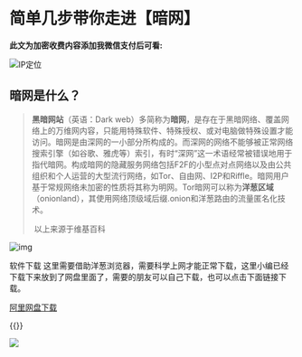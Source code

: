 # 简单几步带你走进【暗网】

**此文为加密收费内容添加我微信支付后可看:**
<!--more-->
![IP定位](https://tool.lu/netcard/)
## 暗网是什么？

> **黑暗网站**（英语：Dark web）多简称为**暗网**，是存在于黑暗网络、覆盖网络上的万维网内容，只能用特殊软件、特殊授权、或对电脑做特殊设置才能访问。暗网是由深网的一小部分所构成的。而深网的网络不能够被正常网络搜索引擎（如谷歌、雅虎等）索引，有时“深网”这一术语经常被错误地用于指代暗网。构成暗网的隐藏服务网络包括F2F的小型点对点网络以及由公共组织和个人运营的大型流行网络，如Tor、自由网、I2P和Riffle。暗网用户基于常规网络未加密的性质将其称为明网。Tor暗网可以称为**洋葱区域**（onionland），其使用网络顶级域后缀.onion和洋葱路由的流量匿名化技术。
>
> ​                                                             以上来源于维基百科

![img](https://pics.drycheer.com/images/2021/10/31/5dfe27561aaa2a612af062614fd33f2149ee88c8c1cf0043.png)

软件下载
这里需要借助洋葱浏览器，需要科学上网才能正常下载，这里小编已经下载下来放到了网盘里面了，需要的朋友可以自己下载，也可以点击下面链接下载。

[阿里网盘下载](https://www.aliyundrive.com/s/pHU25DpBraH)




{{<music url="https://cdn.jsdelivr.net/gh/ybrc/ybrc.github.io@source/Music/63.mp3" name="" artist="Mr·Yang" cover="https://cdn.jsdelivr.net/gh/ybrc/ybrc.github.io@img/avatar.png" fixed="true" volume="100" loop="all" autoplay="true" preload="auto" >}}

<img src="https://tool.lu/netcard/">
